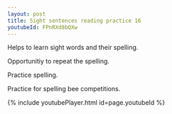 ```yaml
---
layout: post
title: Sight sentences reading practice 16
youtubeId: FPnRXd8bQXw
---
```

 
 
Helps to learn sight words and their spelling.

Opportunitiy to repeat the spelling. 

Practice spelling. 
 
Practice for spelling bee competitions. 
 
{% include youtubePlayer.html id=page.youtubeId %}
 
 
